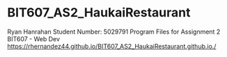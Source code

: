 # BIT607_AS2_HaukaiRestaurant
Ryan Hanrahan
Student Number: 5029791
Program Files for Assignment 2 BIT607 - Web Dev
https://rhernandez44.github.io/BIT607_AS2_HaukaiRestaurant.github.io./
